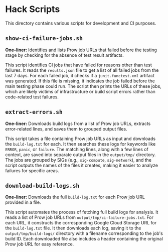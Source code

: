 # Hack Scripts

This directory contains various scripts for development and CI purposes.

## `show-ci-failure-jobs.sh`

**One-liner:** Identifies and lists Prow job URLs that failed before the testing stage by checking for the absence of test result artifacts.

This script identifies CI jobs that have failed for reasons other than test failures. It reads the `results.json` file to get a list of all failed jobs from the last 7 days. For each failed job, it checks if a `junit.functest.xml` artifact was generated. If this file is missing, it indicates the job failed before the main testing phase could run. The script then prints the URLs of these jobs, which are likely victims of infrastructure or build script errors rather than code-related test failures.

## `extract-errors.sh`

**One-liner:** Downloads build logs from a list of Prow job URLs, extracts error-related lines, and saves them to grouped output files.

This script takes a file containing Prow job URLs as input and downloads the `build-log.txt` for each. It then searches these logs for keywords like `ERROR`, `panic`, or `failure`. The matching lines, along with a few lines of context, are saved into separate output files in the `output/tmp/` directory. The jobs are grouped by SIGs (e.g., `sig-compute`, `sig-network`), and the script outputs the names of the files it creates, making it easier to analyze failures for specific areas.

## `download-build-logs.sh`

**One-liner:** Downloads the full `build-log.txt` for each Prow job URL provided in a file.

This script automates the process of fetching full build logs for analysis. It reads a list of Prow job URLs from `output/tmp/ci-failure-jobs.txt`. For each URL, it constructs the corresponding Google Cloud Storage URL for the `build-log.txt` file. It then downloads each log, saving it to the `output/tmp/build-logs/` directory with a filename corresponding to the job's build ID. Each downloaded file also includes a header containing the original Prow job URL for easy reference.
